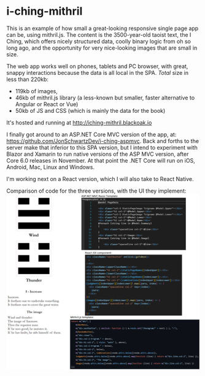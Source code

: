 # i-ching-mithril
This is an example of how small a great-looking responsive single page app can be, using mithril.js. The content is the 3500-year-old taoist text, the I Ching, which offers nicely structured data, coolly binary logic from oh so long ago, and the opportunity for very nice-looking images that are small in size. 

The web app works well on phones, tablets and PC browser, with great, snappy interactions because the data is all local in the SPA. *Total* size in less than 220kb: 

- 119kb of images, 
- 46kb of mithril.js library (a less-known but smaller, faster alternative to Angular or React or Vue)
- 50kb of JS and CSS (which is mainly the data for the book)

It's hosted and running at http://iching-mithril.blackoak.io

I finally got around to an ASP.NET Core MVC version of the app, at: https://github.com/JonSchwartzDev/i-ching-aspmvc. Back and forths to the server make that inferior to this SPA version, but I intend to experiment with Blazor and Xamarin to run native versions of the ASP MVC version, after Core 6.0 releases in November. At that point the .NET Core will run on iOS, Android, Mac, Linux and Windows. 

I'm working next on a React version, which I will also take to React Native.

Comparison of code for the three versions, with the UI they implement:
![Comparison of code for the three versions, with the UI they implement](https://github.com/JonSchwartzDev/i-ching-mithril/blob/master/iChing%20hexagram%20in%20three%20versions.png)
